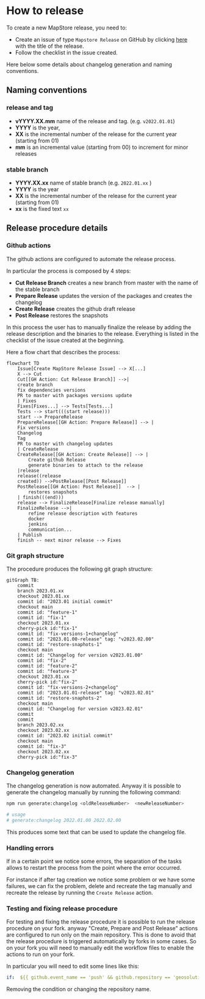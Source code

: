 # How to release

To create a new MapStore release, you need to:

- Create an issue of type `Mapstore Release` on GitHub by clicking [here](https://github.com/geosolutions-it/MapStore2/issues/new?assignees=&labels=internal&template=release_steps.md&title=) with the title of the release.
- Follow the checklist in the issue created.

Here below some details about changelog generation and naming conventions.

## Naming conventions

### release and tag

- **vYYYY.XX.mm** name of the release and tag. (e.g. `v2022.01.01`)
- **YYYY** is the year,
- **XX** is the incremental number of the release for the current year (starting from 01)
- **mm** is an incremental value (starting from 00) to increment for minor releases

### stable branch

- **YYYY.XX.xx** name of stable branch (e.g. `2022.01.xx` )
- **YYYY** is the year
- **XX** is the incremental number of the release for the current year (starting from 01)
- **xx** is the fixed text `xx`

## Release procedure details

### Github actions

The github actions are configured to automate the release process.

In particular the process is composed by 4 steps:

- **Cut Release Branch** creates a new branch from master with the name of the stable branch
- **Prepare Release** updates the version of the packages and creates the changelog
- **Create Release** creates the github draft release
- **Post Release** restores the snapshots

In this process the user has to manually finalize the release by adding the release description and the binaries to the release.
Everything is listed in the checklist of the issue created at the beginning.

Here a flow chart that describes the process:

```mermaid
flowchart TD
    Issue[Create MapStore Release Issue] --> X[...]
    X --> Cut
    Cut[[GH Action: Cut Release Branch]] -->|
    create branch
    fix dependencies versions
    PR to master with packages versions update
    | Fixes
    Fixes[Fixes...] --> Tests[Tests...]
    Tests --> start(((start release)))
    start --> PrepareRelease
    PrepareRelease[[GH Action: Prepare Release]] --> |
    Fix versions
    Changelog
    Tag
    PR to master with changelog updates
    | CreateRelease
    CreateRelease[[GH Action: Create Release]] --> |
        Create github Release
        generate binaries to attach to the release
    |release
    release((release
    created)) -->PostRelease[[Post Release]]
    PostRelease[[GH Action: Post Release]]  --> |
        restores snapshots
    | finish(((end)))
    release --> FinalizeRelease[Finalize release manually]
    FinalizeRelease -->|
        refine release description with features
        docker
        jenkins
        communication...
    | Publish
    finish -- next minor release --> Fixes
```

### Git graph structure

The procedure produces the following git graph structure:

```mermaid
gitGraph TB:
    commit
    branch 2023.01.xx
    checkout 2023.01.xx
    commit id: "2023.01 initial commit"
    checkout main
    commit id: "feature-1"
    commit id: "fix-1"
    checkout 2023.01.xx
    cherry-pick id:"fix-1"
    commit id: "fix-versions-1+changelog"
    commit id: "2023.01.00-release" tag: "v2023.02.00"
    commit id: "restore-snaphots-1"
    checkout main
    commit id: "Changelog for version v2023.01.00"
    commit id: "fix-2"
    commit id: "feature-2"
    commit id: "feature-3"
    checkout 2023.01.xx
    cherry-pick id:"fix-2"
    commit id: "fix-versions-2+changelog"
    commit id: "2023.01.01-release" tag: "v2023.02.01"
    commit id: "restore-snaphots-2"
    checkout main
    commit id: "Changelog for version v2023.02.01"
    commit
    commit
    branch 2023.02.xx
    checkout 2023.02.xx
    commit id: "2023.02 initial commit"
    checkout main
    commit id: "fix-3"
    checkout 2023.02.xx
    cherry-pick id:"fix-3"
```

### Changelog generation

The changelog generation is now automated. Anyway it is possible to generate the changelog manually by running the following command:

```sh
npm run generate:changelog <oldReleaseNumber>  <newReleaseNumber>

# usage
# generate:changelog 2022.01.00 2022.02.00
```

This produces some text that can be used to update the changelog file.

### Handling errors

If in a certain point we notice some errors, the separation of the tasks allows to restart the process from the point where the error occurred.

For instance if after tag creation we notice some problem or we have some failures, we can fix the problem, delete and recreate the tag manually and recreate the release by running the `Create Release` action.

### Testing and fixing release procedure

For testing and fixing the release procedure it is possible to run the release procedure on your fork.
anyway "Create, Prepare and Post Release" actions are configured to run only on the main repository. This is done to avoid that the release procedure is triggered automatically by forks in some cases.
So on your fork you will need to manually edit the workflow files to enable the actions to run on your fork.

In particular you will need to edit some lines like this:

```yaml
if:  ${{ github.event_name == 'push' && github.repository == 'geosolutions-it/MapStore2' }}
```

Removing the condition or changing the repository name.
